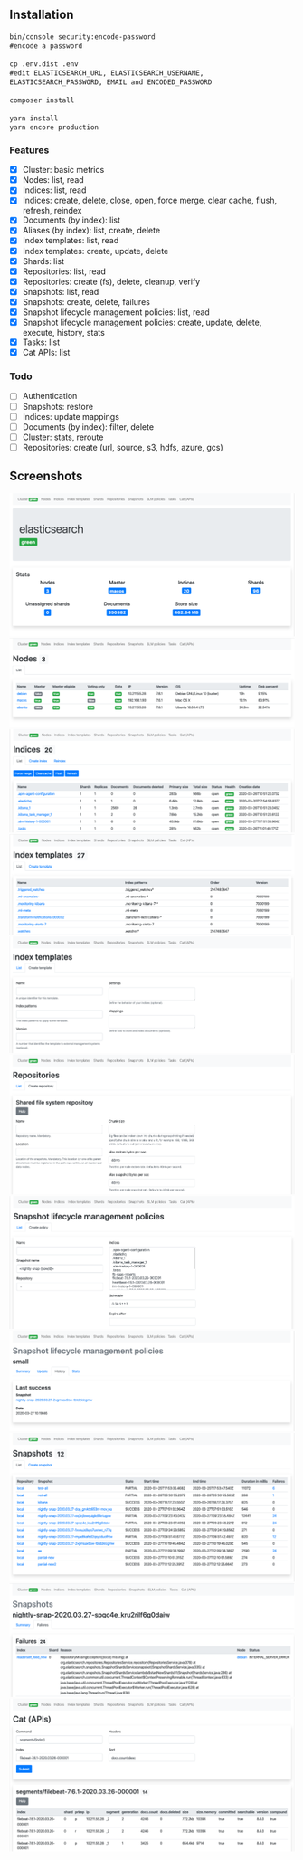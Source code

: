 ## Installation

```
bin/console security:encode-password
#encode a password

cp .env.dist .env
#edit ELASTICSEARCH_URL, ELASTICSEARCH_USERNAME, ELASTICSEARCH_PASSWORD, EMAIL and ENCODED_PASSWORD

composer install

yarn install
yarn encore production
```

### Features

- [x] Cluster: basic metrics
- [x] Nodes: list, read
- [x] Indices: list, read
- [x] Indices: create, delete, close, open, force merge, clear cache, flush, refresh, reindex
- [x] Documents (by index): list
- [x] Aliases (by index): list, create, delete
- [x] Index templates: list, read
- [x] Index templates: create, update, delete
- [x] Shards: list
- [x] Repositories: list, read
- [x] Repositories: create (fs), delete, cleanup, verify
- [x] Snapshots: list, read
- [x] Snapshots: create, delete, failures
- [x] Snapshot lifecycle management policies: list, read
- [x] Snapshot lifecycle management policies: create, update, delete, execute, history, stats
- [x] Tasks: list
- [x] Cat APIs: list

### Todo

- [ ] Authentication
- [ ] Snapshots: restore
- [ ] Indices: update mappings
- [ ] Documents (by index): filter, delete
- [ ] Cluster: stats, reroute
- [ ] Repositories: create (url, source, s3, hdfs, azure, gcs)

## Screenshots

![Cluster](assets/images/cluster.png)
![Nodes](assets/images/nodes.png)
![Indices](assets/images/indices.png)
![Index templates](assets/images/index-templates.png)
![Index template: create](assets/images/index-template-create.png)
![Repository: create](assets/images/repository-create.png)
![SLM policy: create](assets/images/slm-policy-create.png)
![SLM policy: history](assets/images/slm-policy-history.png)
![Snaphosts](assets/images/snapshots.png)
![Snaphost failures](assets/images/snapshot-failures.png)
![Cat APIs](assets/images/cat.png)
